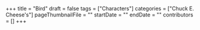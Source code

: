 +++
title = "Bird"
draft = false
tags = ["Characters"]
categories = ["Chuck E. Cheese's"]
pageThumbnailFile = ""
startDate = ""
endDate = ""
contributors = []
+++
